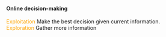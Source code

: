 #### Online decision-making
<font color= FFA500 >Exploitation</font> Make the best decision given current information.  
<font color= FFA500 >Exploration</font> Gather more information 

